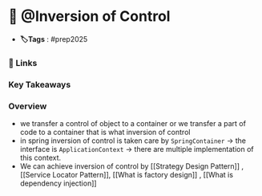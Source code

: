 

# 📑 @Inversion of Control 

- **🏷️Tags** :  #prep2025



###      🔗 Links

### Key Takeaways



### Overview 

- we transfer a control of object to a container or we transfer a part of code to a container that is what inversion of control
- in spring inversion of control is taken care by `SpringContainer` -> the interface is `ApplicationContext` -> there are multiple implementation of this context.
- We can achieve inversion of control by [[Strategy Design Pattern]]  , [[Service Locator Pattern]], [[What is factory design]] , [[What is dependency injection]]


